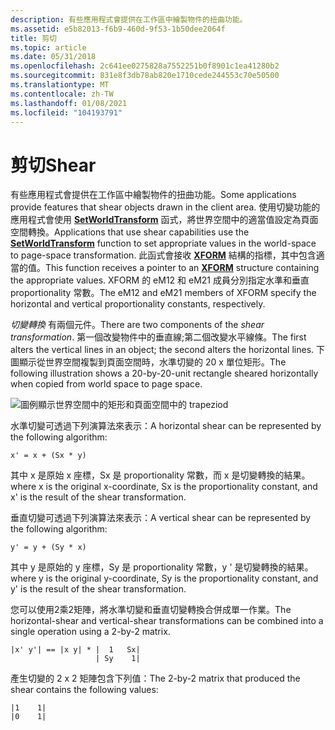 ```yaml
---
description: 有些應用程式會提供在工作區中繪製物件的扭曲功能。
ms.assetid: e5b82013-f6b9-460d-9f53-1b50dee2064f
title: 剪切
ms.topic: article
ms.date: 05/31/2018
ms.openlocfilehash: 2c641ee0275828a7552251b0f8901c1ea41280b2
ms.sourcegitcommit: 831e8f3db78ab820e1710cede244553c70e50500
ms.translationtype: MT
ms.contentlocale: zh-TW
ms.lasthandoff: 01/08/2021
ms.locfileid: "104193791"
---
```

# <a name="shear"></a><span data-ttu-id="2e520-103">剪切</span><span class="sxs-lookup"><span data-stu-id="2e520-103">Shear</span></span>

<span data-ttu-id="2e520-104">有些應用程式會提供在工作區中繪製物件的扭曲功能。</span><span class="sxs-lookup"><span data-stu-id="2e520-104">Some applications provide features that shear objects drawn in the client area.</span></span> <span data-ttu-id="2e520-105">使用切變功能的應用程式會使用 [**SetWorldTransform**](/windows/desktop/api/Wingdi/nf-wingdi-setworldtransform) 函式，將世界空間中的適當值設定為頁面空間轉換。</span><span class="sxs-lookup"><span data-stu-id="2e520-105">Applications that use shear capabilities use the [**SetWorldTransform**](/windows/desktop/api/Wingdi/nf-wingdi-setworldtransform) function to set appropriate values in the world-space to page-space transformation.</span></span> <span data-ttu-id="2e520-106">此函式會接收 [**XFORM**](/windows/win32/api/wingdi/ns-wingdi-xform) 結構的指標，其中包含適當的值。</span><span class="sxs-lookup"><span data-stu-id="2e520-106">This function receives a pointer to an [**XFORM**](/windows/win32/api/wingdi/ns-wingdi-xform) structure containing the appropriate values.</span></span> <span data-ttu-id="2e520-107">XFORM 的 eM12 和 eM21 成員分別指定水準和垂直 proportionality 常數。</span><span class="sxs-lookup"><span data-stu-id="2e520-107">The eM12 and eM21 members of XFORM specify the horizontal and vertical proportionality constants, respectively.</span></span>

<span data-ttu-id="2e520-108">*切變轉換* 有兩個元件。</span><span class="sxs-lookup"><span data-stu-id="2e520-108">There are two components of the *shear transformation*.</span></span> <span data-ttu-id="2e520-109">第一個改變物件中的垂直線;第二個改變水平線條。</span><span class="sxs-lookup"><span data-stu-id="2e520-109">The first alters the vertical lines in an object; the second alters the horizontal lines.</span></span> <span data-ttu-id="2e520-110">下圖顯示從世界空間複製到頁面空間時，水準切變的 20 x 單位矩形。</span><span class="sxs-lookup"><span data-stu-id="2e520-110">The following illustration shows a 20-by-20-unit rectangle sheared horizontally when copied from world space to page space.</span></span>

![圖例顯示世界空間中的矩形和頁面空間中的 trapeziod](images/cstrn-13.png)

<span data-ttu-id="2e520-112">水準切變可透過下列演算法來表示：</span><span class="sxs-lookup"><span data-stu-id="2e520-112">A horizontal shear can be represented by the following algorithm:</span></span>

``` syntax
x' = x + (Sx * y) 
```

<span data-ttu-id="2e520-113">其中 x 是原始 x 座標，Sx 是 proportionality 常數，而 x 是切變轉換的結果。</span><span class="sxs-lookup"><span data-stu-id="2e520-113">where x is the original x-coordinate, Sx is the proportionality constant, and x' is the result of the shear transformation.</span></span>

<span data-ttu-id="2e520-114">垂直切變可透過下列演算法來表示：</span><span class="sxs-lookup"><span data-stu-id="2e520-114">A vertical shear can be represented by the following algorithm:</span></span>

``` syntax
y' = y + (Sy * x) 
```

<span data-ttu-id="2e520-115">其中 y 是原始的 y 座標，Sy 是 proportionality 常數，y ' 是切變轉換的結果。</span><span class="sxs-lookup"><span data-stu-id="2e520-115">where y is the original y-coordinate, Sy is the proportionality constant, and y' is the result of the shear transformation.</span></span>

<span data-ttu-id="2e520-116">您可以使用2乘2矩陣，將水準切變和垂直切變轉換合併成單一作業。</span><span class="sxs-lookup"><span data-stu-id="2e520-116">The horizontal-shear and vertical-shear transformations can be combined into a single operation using a 2-by-2 matrix.</span></span>

``` syntax
|x' y'| == |x y| * |  1   Sx| 
                   | Sy    1| 
```

<span data-ttu-id="2e520-117">產生切變的 2 x 2 矩陣包含下列值：</span><span class="sxs-lookup"><span data-stu-id="2e520-117">The 2-by-2 matrix that produced the shear contains the following values:</span></span>

``` syntax
|1    1| 
|0    1| 
```

 

 



